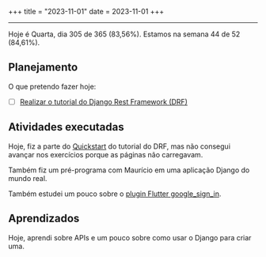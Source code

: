 +++
title = "2023-11-01"
date = 2023-11-01
+++

---

Hoje é Quarta, dia 305 de 365 (83,56%). Estamos na semana 44 de 52 (84,61%).

## Planejamento

O que pretendo fazer hoje:

- [ ] [Realizar o tutorial do Django Rest Framework (DRF)](https://www.django-rest-framework.org/)

## Atividades executadas

Hoje, fiz a parte do [Quickstart](https://www.django-rest-framework.org/tutorial/quickstart/) do tutorial do DRF, mas não consegui avançar nos exercícios porque as páginas não carregavam.

Também fiz um pré-programa com Maurício em uma aplicação Django do mundo real.

Também estudei um pouco sobre o [plugin Flutter google_sign_in](https://pub.dev/packages/google_sign_in).

## Aprendizados

Hoje, aprendi sobre APIs e um pouco sobre como usar o Django para criar uma.
